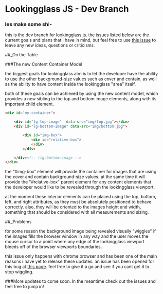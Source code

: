 # Lookingglass JS - Dev Branch
### les make some shi-

this is the dev branch for lookingglass.js. the issues listed below are the current goals and plans that i have in mind, but feel free to use [this issue](https://github.com/mikesizz/lookingglass/issues/5) to leave any new ideas, questions or criticisms.

##_On the Table

###The new Content Container Model

the biggest goals for lookingglass atm is to let the developer have the ability to use the other background-size values such as cover and contain, as well as the ability to have content inside the lookingglass "area" itself.

both of these goals can be achieved by using the new content model, which provides a new sibling to the top and bottom image elements, along with its important child element.

```html
<div id="my-container">

    <div id="lg-top-image"  data-src="img/top.jpg"></div>
    <div id="lg-bottom-image" data-src="img/bottom.jpg">

    	<div id="img-box">
        	<div id="relative-box">
            </div>
        </div>

    </div><!-- !lg-bottom-image -->
</div>
```

the "#img-box" element will provide the container for images that are using the cover and contain background-size values. at the same time it will provide the "#relative-box" parent element for any content elements that the developer would like to be revealed through the lookingglass viewport. 

at the moment these interior elements can be placed using the top, bottom, left, and right attributes, as they must be absolutely positioned to behave correctly. also, they will be oriented to the images height and width, something that should be considered with all measurements and sizing.

##_Problems

for some reason the background image being revealed visually "wiggles" if the images fills the browser window in any way and the user moves the mouse cursor to a point where any edge of the lookingglass viewport bleeds off of the browser viewports boundaries. 

this issue only happens with chrome browser and has been one of the main reasons i have yet to release these updates. an issue has been opened for this bug at [this page](https://github.com/mikesizz/lookingglass/issues/4). feel free to give it a go and see if you cant get it to stop wiggling.

###More updates to come soon. In the meantime check out the issues and feel free to jump in!